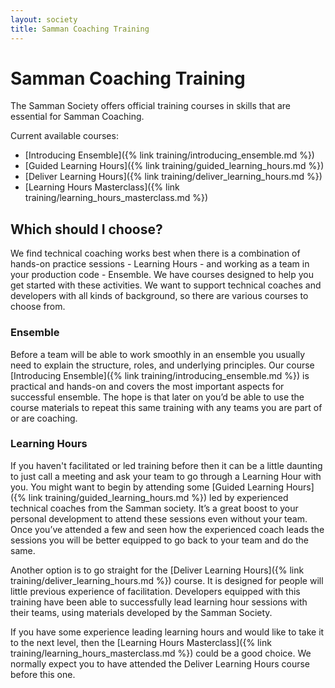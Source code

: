 ```yaml
---
layout: society
title: Samman Coaching Training
---
```


# Samman Coaching Training

The Samman Society offers official training courses in skills that are essential for Samman Coaching. 

Current available courses: 

* [Introducing Ensemble]({% link training/introducing_ensemble.md %})
* [Guided Learning Hours]({% link training/guided_learning_hours.md %})
* [Deliver Learning Hours]({% link training/deliver_learning_hours.md %})
* [Learning Hours Masterclass]({% link training/learning_hours_masterclass.md %})

## Which should I choose?
We find technical coaching works best when there is a combination of hands-on practice sessions - Learning Hours - and working as a team in your production code - Ensemble. We have courses designed to help you get started with these activities. We want to support technical coaches and developers with all kinds of background, so there are various courses to choose from.

### Ensemble
Before a team will be able to work smoothly in an ensemble you usually need to explain the structure, roles, and underlying principles. Our course [Introducing Ensemble]({% link training/introducing_ensemble.md %}) is practical and hands-on and covers the most important aspects for successful ensemble. The hope is that later on you’d be able to use the course materials to repeat this same training with any teams you are part of or are coaching.

### Learning Hours
If you haven't facilitated or led training before then it can be a little daunting to just call a meeting and ask your team to go through a Learning Hour with you. You might want to begin by attending some [Guided Learning Hours]({% link training/guided_learning_hours.md %}) led by experienced technical coaches from the Samman society. It’s a great boost to your personal development to attend these sessions even without your team. Once you’ve attended a few and seen how the experienced coach leads the sessions you will be better equipped to go back to your team and do the same.

Another option is to go straight for the [Deliver Learning Hours]({% link training/deliver_learning_hours.md %}) course. It is designed for people will little previous experience of facilitation. Developers equipped with this training have been able to successfully lead learning hour sessions with their teams, using materials developed by the Samman Society.

If you have some experience leading learning hours and would like to take it to the next level, then the [Learning Hours Masterclass]({% link training/learning_hours_masterclass.md %}) could be a good choice. We normally expect you to have attended the Deliver Learning Hours course before this one.

